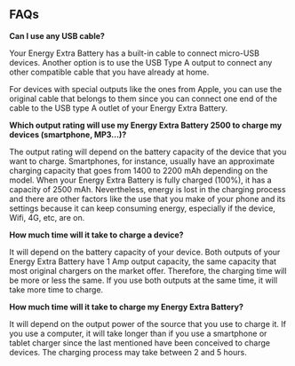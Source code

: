 ## FAQs

**Can I use any USB cable?**

Your Energy Extra Battery has a built-in cable to connect micro-USB devices. Another option is to use the USB Type A output to connect any other compatible cable that you have already at home. 

For devices with special outputs like the ones from Apple, you can use the original cable that belongs to them since you can connect one end of the cable to the USB type A outlet of your Energy Extra Battery.

**Which output rating will use my Energy Extra Battery 2500 to charge my devices (smartphone, MP3…)?**

The output rating will depend on the battery capacity of the device that you want to charge. Smartphones, for instance, usually have an approximate charging capacity that goes from 1400 to 2200 mAh depending on the model. When your Energy Extra Battery is fully charged (100%), it has a capacity of 2500 mAh. Nevertheless, energy is lost in the charging process and there are other factors like the use that you make of your phone and its settings because it can keep consuming energy, especially if the device, Wifi, 4G, etc, are on.

**How much time will it take to charge a device?**

It will depend on the battery capacity of your device. Both outputs of your Energy Extra Battery have 1 Amp output capacity, the same capacity that most original chargers on the market offer. Therefore, the charging time will be more or less the same. If you use both outputs at the same time, it will take more time to charge. 

**How much time will it take to charge my Energy Extra Battery?**

It will depend on the output power of the source that you use to charge it. If you use a computer, it will take longer than if you use a smartphone or tablet charger since the last mentioned have been conceived to charge devices. The charging process may take between 2 and 5 hours.



